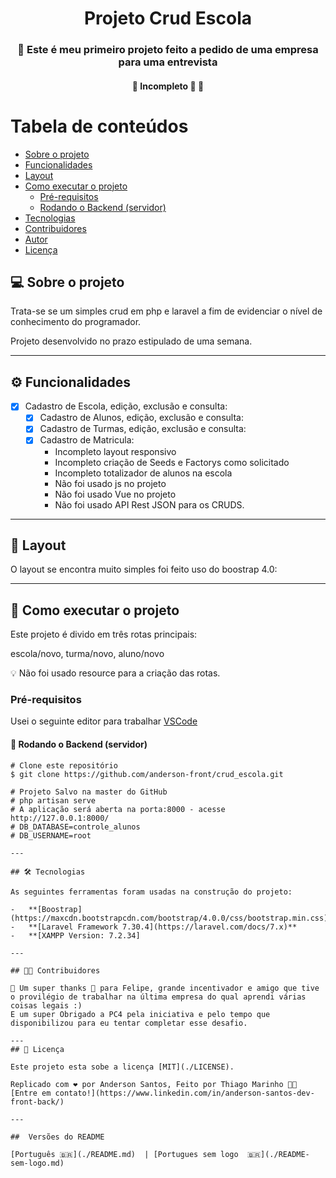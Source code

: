 

<h1 align="center">
      Projeto Crud Escola
</h1>

<h3 align="center">
    🌱 Este é meu primeiro projeto feito a pedido de uma empresa para uma entrevista
</h3>



<h4 align="center">
	🚧   Incompleto 🚀 🚧
</h4>

Tabela de conteúdos
=================
<!--ts-->
   * [Sobre o projeto](#-sobre-o-projeto)
   * [Funcionalidades](#-funcionalidades)
   * [Layout](#-layout)
   * [Como executar o projeto](#-como-executar-o-projeto)
     * [Pré-requisitos](#pré-requisitos)
     * [Rodando o Backend (servidor)](#user-content--rodando-o-backend-servidor)
   * [Tecnologias](#-tecnologias)
   * [Contribuidores](#-contribuidores)
   * [Autor](#-autor)
   * [Licença](#user-content--licença)
<!--te-->


## 💻 Sobre o projeto

 Trata-se se um simples crud em php e laravel a fim de evidenciar o nível de conhecimento do programador.


Projeto desenvolvido no prazo estipulado de uma semana.

---

## ⚙️ Funcionalidades

- [x] Cadastro de Escola, edição, exclusão e consulta:
  - [x] Cadastro de Alunos, edição, exclusão e consulta:
  - [x] Cadastro de Turmas, edição, exclusão e consulta:
  - [x] Cadastro de Matricula: 
    - Incompleto layout responsivo
    - Incompleto criação de Seeds e Factorys como solicitado
    - Incompleto totalizador de alunos na escola
    - Não foi usado js no projeto
    - Não foi usado Vue no projeto
    - Não foi usado API Rest JSON para os CRUDS.

---

## 🎨 Layout

O layout se encontra muito simples foi feito uso do boostrap 4.0:

---

## 🚀 Como executar o projeto

Este projeto é divido em três rotas principais:

escola/novo,
turma/novo,
aluno/novo


💡 Não foi usado resource para a criação das rotas.

### Pré-requisitos

Usei o seguinte editor para trabalhar  [VSCode](https://code.visualstudio.com/)

#### 🎲 Rodando o Backend (servidor)

```
# Clone este repositório
$ git clone https://github.com/anderson-front/crud_escola.git

# Projeto Salvo na master do GitHub
# php artisan serve
# A aplicação será aberta na porta:8000 - acesse http://127.0.0.1:8000/
# DB_DATABASE=controle_alunos
# DB_USERNAME=root

---

## 🛠 Tecnologias

As seguintes ferramentas foram usadas na construção do projeto:

-   **[Boostrap](https://maxcdn.bootstrapcdn.com/bootstrap/4.0.0/css/bootstrap.min.css)**
-   **[Laravel Framework 7.30.4](https://laravel.com/docs/7.x)**
-   **[XAMPP Version: 7.2.34]

---

## 👨‍💻 Contribuidores

💜 Um super thanks 👏 para Felipe, grande incentivador e amigo que tive o provilégio de trabalhar na última empresa do qual aprendi várias coisas legais :)
E um super Obrigado a PC4 pela iniciativa e pelo tempo que disponibilizou para eu tentar completar esse desafio.

---
## 📝 Licença

Este projeto esta sobe a licença [MIT](./LICENSE).

Replicado com ❤️ por Anderson Santos, Feito por Thiago Marinho 👋🏽 [Entre em contato!](https://www.linkedin.com/in/anderson-santos-dev-front-back/)

---

##  Versões do README

[Português 🇧🇷](./README.md)  | [Portugues sem logo  🇧🇷](./README-sem-logo.md) 
